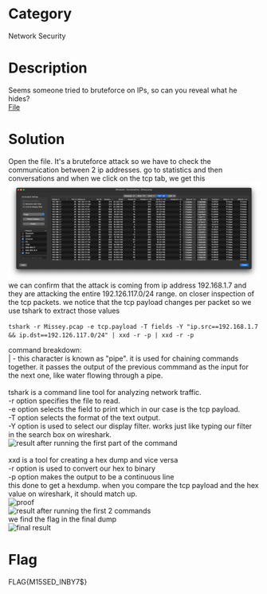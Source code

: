 # Category
Network Security
# Description
Seems someone tried to bruteforce on IPs, so can you reveal what he hides?</br>
[File](./Missey.pcap)</br>
# Solution 
Open the file.
It's a bruteforce attack so we have to check the communication between 2 ip addresses. go to statistics and then conversations and when we click on the tcp tab, we get this</br>
![conversations](img1.png)</br>
we can confirm that the attack is coming from ip address 192.168.1.7 and they are attacking the entire 192.126.117.0/24 range. on closer inspection of the tcp packets. we notice that the tcp payload changes per packet so we use tshark to extract those values</br>

```tshark -r Missey.pcap -e tcp.payload -T fields -Y "ip.src==192.168.1.7 && ip.dst==192.126.117.0/24" | xxd -r -p | xxd -r -p```</br>

command breakdown:</br>
| - this character is known as "pipe". it is used for chaining commands together. it passes the output of the previous commmand as the input for the next one, like water flowing through a pipe.</br>
</br>
tshark is a command line tool for analyzing network traffic.</br>
-r option specifies the file to read.</br> 
-e option selects the field to print which in our case is the tcp payload.</br> 
-T option selects the format of the text output.</br>
-Y option is used to select our display filter. works just like typing our filter in the search box on wireshark.</br>
![result after running the first part of the command](./img2.png)</br>
</br>
xxd is a tool for creating a hex dump and vice versa</br>
-r option is used to convert our hex to binary </br>
-p option makes the output to be a continuous line</br>
this done to get a hexdump. when you compare the tcp payload and the hex value on wireshark, it should match up.</br>
![proof](./img3.png)</br>
![result after running the first 2 commands ](./img4.png)</br>
we find the flag in the final dump</br>
![final result](./img5.png)

# Flag
FLAG{M15SED_INBY7$}